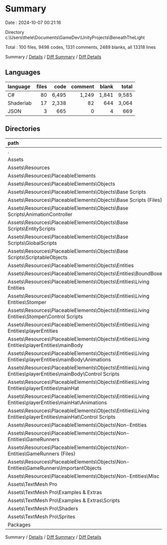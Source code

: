 # Summary

Date : 2024-10-07 00:21:16

Directory c:\\Users\\thele\\Documents\\GameDev\\UnityProjects\\BeneathTheLight

Total : 100 files,  9498 codes, 1331 comments, 2489 blanks, all 13318 lines

Summary / [Details](details.md) / [Diff Summary](diff.md) / [Diff Details](diff-details.md)

## Languages
| language | files | code | comment | blank | total |
| :--- | ---: | ---: | ---: | ---: | ---: |
| C# | 80 | 6,495 | 1,249 | 1,841 | 9,585 |
| Shaderlab | 17 | 2,338 | 82 | 644 | 3,064 |
| JSON | 3 | 665 | 0 | 4 | 669 |

## Directories
| path | files | code | comment | blank | total |
| :--- | ---: | ---: | ---: | ---: | ---: |
| . | 100 | 9,498 | 1,331 | 2,489 | 13,318 |
| Assets | 98 | 8,988 | 1,331 | 2,487 | 12,806 |
| Assets\\Resources | 46 | 3,486 | 487 | 648 | 4,621 |
| Assets\\Resources\\PlaceableElements | 46 | 3,486 | 487 | 648 | 4,621 |
| Assets\\Resources\\PlaceableElements\\Objects | 46 | 3,486 | 487 | 648 | 4,621 |
| Assets\\Resources\\PlaceableElements\\Objects\\Base Scripts | 12 | 770 | 162 | 155 | 1,087 |
| Assets\\Resources\\PlaceableElements\\Objects\\Base Scripts (Files) | 1 | 5 | 0 | 1 | 6 |
| Assets\\Resources\\PlaceableElements\\Objects\\Base Scripts\\AnimationController | 2 | 113 | 36 | 25 | 174 |
| Assets\\Resources\\PlaceableElements\\Objects\\Base Scripts\\EntityScripts | 6 | 460 | 119 | 101 | 680 |
| Assets\\Resources\\PlaceableElements\\Objects\\Base Scripts\\GlobalScripts | 2 | 183 | 6 | 27 | 216 |
| Assets\\Resources\\PlaceableElements\\Objects\\Base Scripts\\ScriptableObjects | 1 | 9 | 1 | 1 | 11 |
| Assets\\Resources\\PlaceableElements\\Objects\\Entities | 24 | 1,656 | 208 | 328 | 2,192 |
| Assets\\Resources\\PlaceableElements\\Objects\\Entities\\BoundBoxes | 2 | 51 | 0 | 6 | 57 |
| Assets\\Resources\\PlaceableElements\\Objects\\Entities\\Living Entities | 22 | 1,605 | 208 | 322 | 2,135 |
| Assets\\Resources\\PlaceableElements\\Objects\\Entities\\Living Entities\\Stomper | 2 | 410 | 71 | 70 | 551 |
| Assets\\Resources\\PlaceableElements\\Objects\\Entities\\Living Entities\\Stomper\\Control Scripts | 2 | 410 | 71 | 70 | 551 |
| Assets\\Resources\\PlaceableElements\\Objects\\Entities\\Living Entities\\playerEntities | 20 | 1,195 | 137 | 252 | 1,584 |
| Assets\\Resources\\PlaceableElements\\Objects\\Entities\\Living Entities\\playerEntities\\mainBody | 16 | 860 | 115 | 206 | 1,181 |
| Assets\\Resources\\PlaceableElements\\Objects\\Entities\\Living Entities\\playerEntities\\mainBody\\Animations | 13 | 326 | 23 | 96 | 445 |
| Assets\\Resources\\PlaceableElements\\Objects\\Entities\\Living Entities\\playerEntities\\mainBody\\Control Scripts | 3 | 534 | 92 | 110 | 736 |
| Assets\\Resources\\PlaceableElements\\Objects\\Entities\\Living Entities\\playerEntities\\mainHat | 4 | 335 | 22 | 46 | 403 |
| Assets\\Resources\\PlaceableElements\\Objects\\Entities\\Living Entities\\playerEntities\\mainHat\\Animations | 1 | 22 | 1 | 5 | 28 |
| Assets\\Resources\\PlaceableElements\\Objects\\Entities\\Living Entities\\playerEntities\\mainHat\\Control Scripts | 3 | 313 | 21 | 41 | 375 |
| Assets\\Resources\\PlaceableElements\\Objects\\Non-Entities | 10 | 1,060 | 117 | 165 | 1,342 |
| Assets\\Resources\\PlaceableElements\\Objects\\Non-Entities\\GameRunners | 8 | 998 | 108 | 155 | 1,261 |
| Assets\\Resources\\PlaceableElements\\Objects\\Non-Entities\\GameRunners (Files) | 7 | 992 | 106 | 154 | 1,252 |
| Assets\\Resources\\PlaceableElements\\Objects\\Non-Entities\\GameRunners\\ImportantObjects | 1 | 6 | 2 | 1 | 9 |
| Assets\\Resources\\PlaceableElements\\Objects\\Non-Entities\\Misc | 2 | 62 | 9 | 10 | 81 |
| Assets\\TextMesh Pro | 52 | 5,502 | 844 | 1,839 | 8,185 |
| Assets\\TextMesh Pro\\Examples & Extras | 34 | 3,009 | 762 | 1,193 | 4,964 |
| Assets\\TextMesh Pro\\Examples & Extras\\Scripts | 34 | 3,009 | 762 | 1,193 | 4,964 |
| Assets\\TextMesh Pro\\Shaders | 17 | 2,338 | 82 | 644 | 3,064 |
| Assets\\TextMesh Pro\\Sprites | 1 | 155 | 0 | 2 | 157 |
| Packages | 2 | 510 | 0 | 2 | 512 |

Summary / [Details](details.md) / [Diff Summary](diff.md) / [Diff Details](diff-details.md)